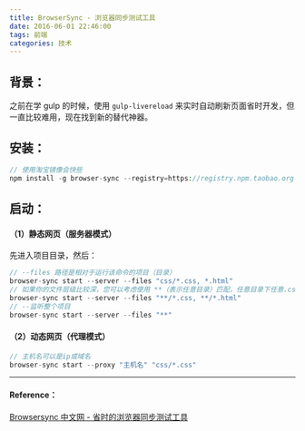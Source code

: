 ```yaml
---
title: BrowserSync - 浏览器同步测试工具
date: 2016-06-01 22:46:00
tags: 前端
categories: 技术
---
```

  
## 背景：
之前在学 gulp 的时候，使用 `gulp-livereload` 来实时自动刷新页面省时开发，但一直比较难用，现在找到新的替代神器。

## 安装：

```php
// 使用淘宝镜像会快些
npm install -g browser-sync --registry=https://registry.npm.taobao.org 
```

## 启动：

#### （1）静态网页（服务器模式）

 先进入项目目录，然后：
 
 ```php
 // --files 路径是相对于运行该命令的项目（目录） 
 browser-sync start --server --files "css/*.css, *.html"
 // 如果你的文件层级比较深，您可以考虑使用 **（表示任意目录）匹配，任意目录下任意.css 或 .html文件。 
 browser-sync start --server --files "**/*.css, **/*.html"
 // --监听整个项目
 browser-sync start --server --files "**" 
 ```
#### （2）动态网页（代理模式）

```php
// 主机名可以是ip或域名
browser-sync start --proxy "主机名" "css/*.css"
```

---

#### Reference：

[ Browsersync 中文网 - 省时的浏览器同步测试工具](http://www.browsersync.cn/) 
 
